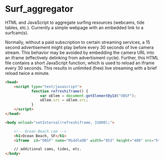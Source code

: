# Surf_aggregator

HTML and JavaScript to aggregate surfing resources (webcams, tide tables, etc.). Currently a simple webpage with an embedded link to a surfcam(s). 

Normally, without a paid subscription to certain streaming services, a 15 second advertisement might play before every 30 seconds of live camera stream. This behavior may be avoided by embedding the camera URL into an iframe (effectively delinking from advertisment cycle). Further, this HTML file contains a short JavaScript function, which is used to reload an iframe every 30 seconds. This results in unlimited (free) live streaming with a brief reload twice a minute. 

```html
<head>
	<script type="text/javascript">
			function refreshiframe() {
				var oElem = document.getElementById("OBSF");
				oElem.src = oElem.src;
			}
	</script>
</head>

<body onload="setInterval(refreshiframe, 31000);">

	<!-- Ocean Beach cam -->
	<h1>Ocean Beach, SF</h1>
	<iframe  id="OBSF" name="MiddleOB" width="853" height="480" src="http://e.cdn-surfline.com/syndication/embed/v1/player.html?id=4127" frameborder="0" scrolling="no" allowfullscreen></iframe><div style="margin: 10px 0px;"></div>

	// additional cams, tides, etc.
</body>
```
